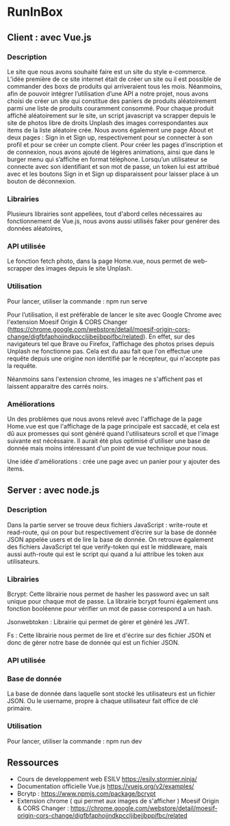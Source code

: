 # RunInBox

## **Client** : avec Vue.js

### Description

Le site que nous avons souhaité faire est un site du style e-commerce. L’idée première de ce site internet était de créer un site ou il est possible de commander des boxs de produits qui arriveraient tous les mois. Néanmoins, afin de pouvoir intégrer l’utilisation d’une API a notre projet, nous avons choisi de créer un site qui constitue des paniers de produits aléatoirement parmi une liste de produits couramment consommé. Pour chaque produit affiché aléatoirement sur le site, un script javascript va scrapper depuis le site de photos libre de droits Unplash des images correspondantes aux items de la liste aléatoire crée.
Nous avons également une page About et deux pages : Sign in et Sign up, respectivement pour se connecter à son profil et pour se créer un compte client. Pour créer les pages d’inscription et de connexion, nous avons ajouté de légères animations, ainsi que dans le burger menu qui s’affiche en format téléphone.
Lorsqu’un utilisateur se connecte avec son identifiant et son mot de passe, un token lui est attribué avec et les boutons Sign in et Sign up disparaissent pour laisser place à un bouton de déconnexion.


### Librairies

Plusieurs librairies sont appellées, tout d'abord celles nécessaires au fonctionnement de Vue.js, nous avons aussi utilisés faker pour genérer des données aléatoires, 

### API utilisée

Le fonction fetch photo, dans la page Home.vue, nous permet de web-scrapper des images depuis le site Unplash.

### Utilisation

Pour lancer, utiliser la commande : npm run serve

Pour l’utilisation, il est préférable de lancer le site avec Google Chrome avec l'extension Moesif Origin & CORS Changer (https://chrome.google.com/webstore/detail/moesif-origin-cors-change/digfbfaphojjndkpccljibejjbppifbc/related). En effet, sur des navigateurs tel que Brave ou Firefox, l’affichage des photos prises depuis Unplash ne fonctionne pas. Cela est du aau fait que l'on effectue une requête depuis une origine non identifié par le récepteur, qui n'accepte pas la requête.

Néanmoins sans l'extension chrome, les images ne s'affichent pas et laissent apparaitre des carrés noirs.

### Améliorations

Un des problèmes que nous avons relevé avec l'affichage de la page Home.vue est que l'affichage de la page principale est saccadé, et cela est dû aux promesses qui sont gènéré quand l'utilisateurs scroll et que l'image suivante est nécéssaire. Il aurait été plus optimisé d'utiliser une base de donnée mais moins intéressant d'un point de vue technique pour nous.

Une idée d'améliorations : crée une page avec un panier pour y ajouter des items.

## **Server** : avec node.js

### Description

Dans la partie server se trouve deux fichiers JavaScript : write-route et read-route, qui on pour but respectivement d’écrire sur la base de donnée JSON appelée users et de lire la base de donnée. 
On retrouve également des fichiers JavaScript tel que verify-token qui est le middleware, mais aussi auth-route qui est le script qui quand a lui attribue les token aux utilisateurs.

### Librairies

Bcrypt: Cette librairie nous permet de hasher les password avec un salt unique pour chaque mot de passe. La librairie bcrypt fourni également uns fonction booléenne pour vérifier un mot de passe correspond a un hash.

Jsonwebtoken : Librairie qui permet de gèrer et gènéré les JWT.

Fs : Cette librairie nous permet de lire et d'écrire sur des fichier JSON et donc de gèrer notre base de donnée qui est un fichier JSON.

### API utilisée


### Base de donnée

La base de donnée dans laquelle sont stocké les utilisateurs est un fichier JSON. Ou le username, propre à chaque utilisateur fait office de clé primaire.

### Utilisation

Pour lancer, utiliser la commande : npm run dev

## Ressources 
* Cours de developpement web ESILV https://esilv.stormier.ninja/
* Documentation officielle Vue.js https://vuejs.org/v2/examples/
* Bcrytp : https://www.npmjs.com/package/bcrypt
* Extension chrome ( qui permet aux images de s'afficher ) Moesif Origin & CORS Changer : https://chrome.google.com/webstore/detail/moesif-origin-cors-change/digfbfaphojjndkpccljibejjbppifbc/related
